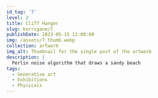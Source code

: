 ```yaml
---
id_tag: '7'
level: 2
title: Cliff Hanger
slug: korrigane/7
publishDate: 2023-05-15 12:00:00
img: /assets/7_thumb.webp
collection: artwork
img_alt: Thumbnail for the single post of the artwork
description: |
  Perlin noise algorithm that draws a sandy beach
tags:
  - Generative art
  - Exhibitions
  - Physicals
---
```


